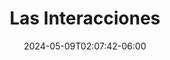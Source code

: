 ---
weight: 700
title: "Las Interacciones"
description: "Actualización de los enemigos en el juego."
icon: "article"
date: "2024-05-09T02:07:42-06:00"
lastmod: "2024-05-09T02:07:42-06:00"
draft: false
toc: true
---